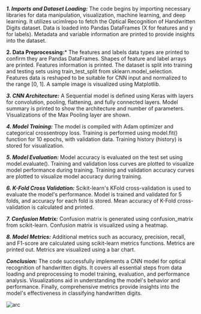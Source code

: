***1. Imports and Dataset Loading:***
The code begins by importing necessary libraries for data manipulation, visualization, machine learning, and deep learning.
It utilizes ucimlrepo to fetch the Optical Recognition of Handwritten Digits dataset.
Data is loaded into Pandas DataFrames (X for features and y for labels).
Metadata and variable information are printed to provide insights into the dataset.

**2. Data Preprocessing:***
The features and labels data types are printed to confirm they are Pandas DataFrames.
Shapes of feature and label arrays are printed.
Features information is printed.
The dataset is split into training and testing sets using train_test_split from sklearn.model_selection.
Features data is reshaped to be suitable for CNN input and normalized to the range [0, 1].
A sample image is visualized using Matplotlib.

***3. CNN Architecture:***
A Sequential model is defined using Keras with layers for convolution, pooling, flattening, and fully connected layers.
Model summary is printed to show the architecture and number of parameters.
Visualizations of the Max Pooling layer are shown.

***4. Model Training:***
The model is compiled with Adam optimizer and categorical crossentropy loss.
Training is performed using model.fit() function for 10 epochs, with validation data.
Training history (history) is stored for visualization.

***5. Model Evaluation:***
Model accuracy is evaluated on the test set using model.evaluate().
Training and validation loss curves are plotted to visualize model performance during training.
Training and validation accuracy curves are plotted to visualize model accuracy during training.

***6. K-Fold Cross Validation:***
Scikit-learn's KFold cross-validation is used to evaluate the model's performance.
Model is trained and validated for 5 folds, and accuracy for each fold is stored.
Mean accuracy of K-Fold cross-validation is calculated and printed.

***7. Confusion Matrix:***
Confusion matrix is generated using confusion_matrix from scikit-learn.
Confusion matrix is visualized using a heatmap.

***8. Model Metrics:***
Additional metrics such as accuracy, precision, recall, and F1-score are calculated using scikit-learn metrics functions.
Metrics are printed out.
Metrics are visualized using a bar chart.

***Conclusion:***
The code successfully implements a CNN model for optical recognition of handwritten digits. It covers all essential steps from data loading and preprocessing to model training, evaluation, and performance analysis. Visualizations aid in understanding the model's behavior and performance. Finally, comprehensive metrics provide insights into the model's effectiveness in classifying handwritten digits.

![arc](https://github.com/Narendrakumar14-R/CNN-Project/assets/147754023/3d58cfb5-48d9-4377-830f-63336b780725)
